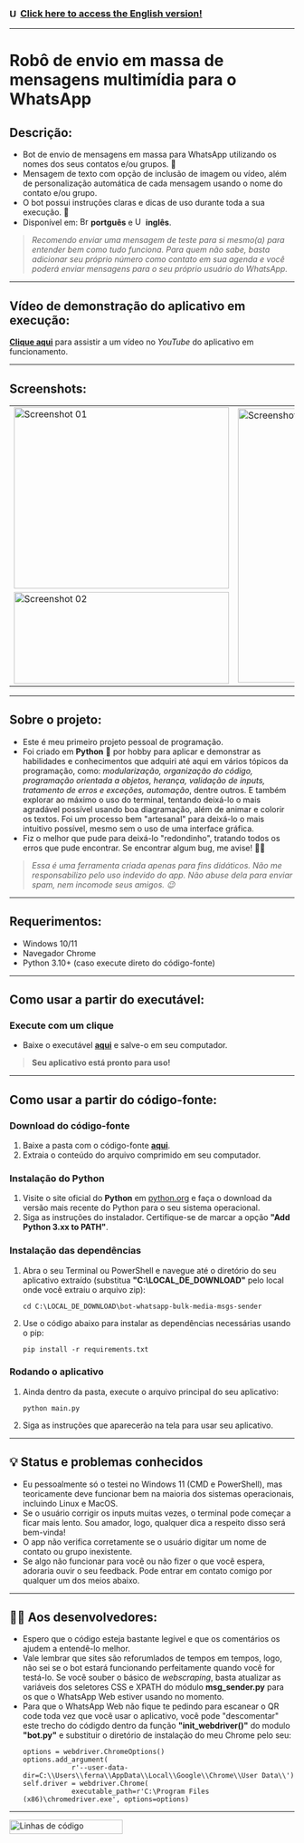 ### <img src="https://cdn-icons-png.flaticon.com/512/323/323329.png" width="15" height="15" alt="United Kingdom" /> [Click here to access the English version!](https://github.com/fernandoaafonseca/bulk_media_msg_sender_bot_for_whatsapp/blob/main/README-en.md)

<hr>

# Robô de envio em massa de mensagens multimídia para o WhatsApp

## Descrição:

- Bot de envio de mensagens em massa para WhatsApp utilizando os nomes dos seus contatos e/ou grupos. 🤖
- Mensagem de texto com opção de inclusão de imagem ou vídeo, além de personalização automática de cada mensagem usando o nome do contato e/ou grupo.
- O bot possui instruções claras e dicas de uso durante toda a sua execução. 📝
- Disponível em: <img src="https://cdn-icons-png.flaticon.com/512/197/197386.png" width="15" height="15" alt="Brazil" /> **portguês** e <img src="https://cdn-icons-png.flaticon.com/512/323/323329.png" width="15" height="15" alt="United Kingdom" /> **inglês**.

> _Recomendo enviar uma mensagem de teste para si mesmo(a) para entender bem como tudo funciona. Para quem não sabe, basta adicionar seu próprio número como contato em sua agenda e você poderá enviar mensagens para o seu próprio usuário do WhatsApp._

<hr>

## Vídeo de demonstração do aplicativo em execução:

**[Clique aqui](https://youtu.be/Ha-t__BuUs4)** para assistir a um vídeo no _YouTube_ do aplicativo em funcionamento.

<hr>

## Screenshots:
<table>
  <tr>
    <td>
       <img src="https://github.com/fernandoaafonseca/bulk_media_msg_sender_bot_for_whatsapp/blob/main/sample/screenshot_01.png" width="380" height="320" align="top" alt="Screenshot 01" />
     </td>
     <td rowspan="2">
        <img src="https://github.com/fernandoaafonseca/bulk_media_msg_sender_bot_for_whatsapp/blob/main/sample/screenshot_03.png" width="380" height="484" alt="Screenshot 03" />
     </td>
   </tr>
   <tr>
      <td> <img src="https://github.com/fernandoaafonseca/bulk_media_msg_sender_bot_for_whatsapp/blob/main/sample/screenshot_02.png" width="380" height="162" alt="Screenshot 02" />
      </td>
   </tr>
</table>

<hr>

## Sobre o projeto:

- Este é meu primeiro projeto pessoal de programação.
- Foi criado em **Python** 🐍 por hobby para aplicar e demonstrar as habilidades e conhecimentos que adquiri até aqui em vários tópicos da programação, como: _modularização, organização do código, programação orientada a objetos, herança, validação de inputs, tratamento de erros e exceções, automação_, dentre outros. E também explorar ao máximo o uso do terminal, tentando deixá-lo o mais agradável possível usando boa diagramação, além de animar e colorir os textos. Foi um processo bem "artesanal" para deixá-lo o mais intuitivo possível, mesmo sem o uso de uma interface gráfica.
- Fiz o melhor que pude para deixá-lo "redondinho", tratando todos os erros que pude encontrar. Se encontrar algum bug, me avise! 🧑‍🔧

> _Essa é uma ferramenta criada apenas para fins didáticos. Não me responsabilizo pelo uso indevido do app. Não abuse dela para enviar spam, nem incomode seus amigos. 😉_

<hr>

## Requerimentos:

- Windows 10/11
- Navegador Chrome
- Python 3.10+ (caso execute direto do código-fonte)

<hr>

## Como usar a partir do executável:

### Execute com um clique

- Baixe o executável **[aqui](https://github.com/fernandoaafonseca/bulk_media_msg_sender_bot_for_whatsapp/releases/tag/1.0)** e salve-o em seu computador.

> **Seu aplicativo está pronto para uso!**

<hr>

## Como usar a partir do código-fonte:

### Download do código-fonte

1. Baixe a pasta com o código-fonte **[aqui](https://github.com/fernandoaafonseca/bulk_media_msg_sender_bot_for_whatsapp/releases/tag/1.0)**.
2. Extraia o conteúdo do arquivo comprimido em seu computador.

### Instalação do Python

1. Visite o site oficial do **Python** em [python.org](https://www.python.org/downloads/) e faça o download da versão mais recente do Python para o seu sistema operacional.
2. Siga as instruções do instalador. Certifique-se de marcar a opção **"Add Python 3.xx to PATH"**.

### Instalação das dependências

1. Abra o seu Terminal ou PowerShell e navegue até o diretório do seu aplicativo extraído (substitua **"C:\LOCAL_DE_DOWNLOAD"** pelo local onde você extraiu o arquivo zip):
   ```
   cd C:\LOCAL_DE_DOWNLOAD\bot-whatsapp-bulk-media-msgs-sender
   ```
2. Use o código abaixo para instalar as dependências necessárias usando o pip:
   ```
   pip install -r requirements.txt
   ```

### Rodando o aplicativo

1. Ainda dentro da pasta, execute o arquivo principal do seu aplicativo:
   ```
   python main.py
   ```
2. Siga as instruções que aparecerão na tela para usar seu aplicativo.

<hr>

## 💡 Status e problemas conhecidos

- Eu pessoalmente só o testei no Windows 11 (CMD e PowerShell), mas teoricamente deve funcionar bem na maioria dos sistemas operacionais, incluindo Linux e MacOS.
- Se o usuário corrigir os inputs muitas vezes, o terminal pode começar a ficar mais lento. Sou amador, logo, qualquer dica a respeito disso será bem-vinda!
- O app não verifica corretamente se o usuário digitar um nome de contato ou grupo inexistente.
- Se algo não funcionar para você ou não fizer o que você espera, adoraria ouvir o seu feedback. Pode entrar em contato comigo por qualquer um dos meios abaixo.

<hr>

## 👨‍💻 Aos desenvolvedores:

- Espero que o código esteja bastante legível e que os comentários os ajudem a entendê-lo melhor.
- Vale lembrar que sites são reforumlados de tempos em tempos, logo, não sei se o bot estará funcionando perfeitamente quando você for testá-lo. Se você souber o básico de _webscraping_, basta atualizar as variáveis dos seletores CSS e XPATH do módulo **msg_sender.py** para os que o WhatsApp Web estiver usando no momento.
- Para que o WhatsApp Web não fique te pedindo para escanear o QR code toda vez que você usar o aplicativo, você pode "descomentar" este trecho do códigdo dentro da função **"init_webdriver()"** do modulo **"bot.py"** e substituir o diretório de instalação do meu Chrome pelo seu:
  ```
  options = webdriver.ChromeOptions()
  options.add_argument(
              r'--user-data-dir=C:\\Users\\ferna\\AppData\\Local\\Google\\Chrome\\User Data\\')
  self.driver = webdriver.Chrome(
              executable_path=r'C:\Program Files (x86)\chromedriver.exe', options=options)
  ```

<hr>

<img width="200" height="25" src="https://img.shields.io/tokei/lines/github.com/fernandoaafonseca/bulk_media_msg_sender_bot_for_whatsapp?label=Total%20de%20linhas%20de%20c%C3%B3digo&logo=Python" alt="Linhas de código" />
